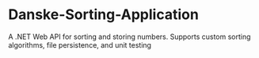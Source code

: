 # Danske-Sorting-Application
A .NET Web API for sorting and storing numbers. Supports custom sorting algorithms, file persistence, and unit testing
